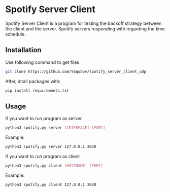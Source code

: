 # Spotify Server Client

Spotify Server Client is a program for testing the backoff strategy between the client and the server. Spotify servers responding with regarding the time schedule.

## Installation

Use following command to get files

```bash
git clone https://github.com/Yaqubov/spotify_server_client_udp
```

After, intall packages with:

```bash
pip install requirements.txt
```

## Usage

If you want to run program as server

```bash
python3 spotify.py server [INTERFACE] [PORT]
```

Example:

```bash
python3 spotify.py server 127.0.0.1 3030
```

If you want to run program as client

```bash
python3 spotify.py client [HOSTNAME] [PORT]
```

Example:

```bash
python3 spotify.py client 127.0.0.1 3030
```
